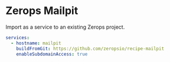 # Zerops Mailpit

Import as a service to an existing Zerops project.

```yaml
services:
  - hostname: mailpit
    buildFromGit: https://github.com/zeropsio/recipe-mailpit
    enableSubdomainAccess: true
```
